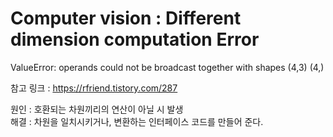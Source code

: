 # Computer vision : Different dimension computation Error 


 ValueError: operands could not be broadcast together with shapes (4,3) (4,)

 
 참고 링크 : https://rfriend.tistory.com/287
    
 원인 : 호환되는 차원끼리의 연산이 아닐 시 발생  
 해결 : 차원을 일치시키거나, 변환하는 인터페이스 코드를 만들어 준다.
